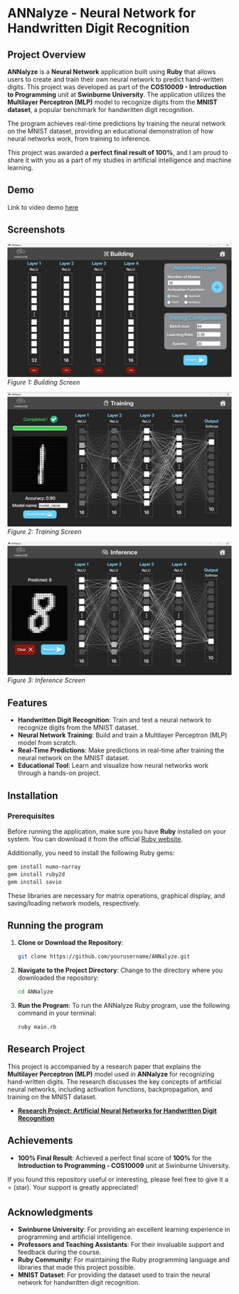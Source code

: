 # ANNalyze - Neural Network for Handwritten Digit Recognition

## Project Overview

**ANNalyze** is a **Neural Network** application built using **Ruby** that allows users to create and train their own neural network to predict hand-written digits. This project was developed as part of the **COS10009 - Introduction to Programming** unit at **Swinburne University**. The application utilizes the **Multilayer Perceptron (MLP)** model to recognize digits from the **MNIST dataset**, a popular benchmark for handwritten digit recognition.

The program achieves real-time predictions by training the neural network on the MNIST dataset, providing an educational demonstration of how neural networks work, from training to inference.

This project was awarded a **perfect final result of 100%**, and I am proud to share it with you as a part of my studies in artificial intelligence and machine learning.

## Demo
Link to video demo [here](https://youtu.be/DCoeUoZj2y8)

## Screenshots
![Building Screen](./images/Screenshots/building_screen.png)
*Figure 1: Building Screen*

![Training Screen](./images/Screenshots/training.png)
*Figure 2: Training Screen*

![Inference Screen](./images/Screenshots/inference.png)
*Figure 3: Inference Screen*

## Features

- **Handwritten Digit Recognition**: Train and test a neural network to recognize digits from the MNIST dataset.
- **Neural Network Training**: Build and train a Multilayer Perceptron (MLP) model from scratch.
- **Real-Time Predictions**: Make predictions in real-time after training the neural network on the MNIST dataset.
- **Educational Tool**: Learn and visualize how neural networks work through a hands-on project.

## Installation

### Prerequisites

Before running the application, make sure you have **Ruby** installed on your system. You can download it from the official [Ruby website](https://www.ruby-lang.org/en/documentation/installation/).

Additionally, you need to install the following Ruby gems:

```bash
gem install numo-narray
gem install ruby2d
gem install savio
```

These libraries are necessary for matrix operations, graphical display, and saving/loading network models, respectively.

## Running the program

1. **Clone or Download the Repository**:
    ```bash
    git clone https://github.com/yourusername/ANNalyze.git
    ```

2. **Navigate to the Project Directory**:
    Change to the directory where you downloaded the repository:
    ```bash
    cd ANNalyze
    ```

3. **Run the Program**:
    To run the ANNalyze Ruby program, use the following command in your terminal:
    ```bash
    ruby main.rb
    ```

## Research Project

This project is accompanied by a research paper that explains the **Multilayer Perceptron (MLP)** model used in **ANNalyze** for recognizing hand-written digits. The research discusses the key concepts of artificial neural networks, including activation functions, backpropagation, and training on the MNIST dataset.

- [**Research Project: Artificial Neural Networks for Handwritten Digit Recognition**](./Artificial_Neural_Network.pdf)

## Achievements

- **100% Final Result**: Achieved a perfect final score of **100%** for the **Introduction to Programming - COS10009** unit at Swinburne University.

If you found this repository useful or interesting, please feel free to give it a ⭐ (star). Your support is greatly appreciated!

## Acknowledgments

- **Swinburne University**: For providing an excellent learning experience in programming and artificial intelligence.
- **Professors and Teaching Assistants**: For their invaluable support and feedback during the course.
- **Ruby Community**: For maintaining the Ruby programming language and libraries that made this project possible.
- **MNIST Dataset**: For providing the dataset used to train the neural network for handwritten digit recognition.
